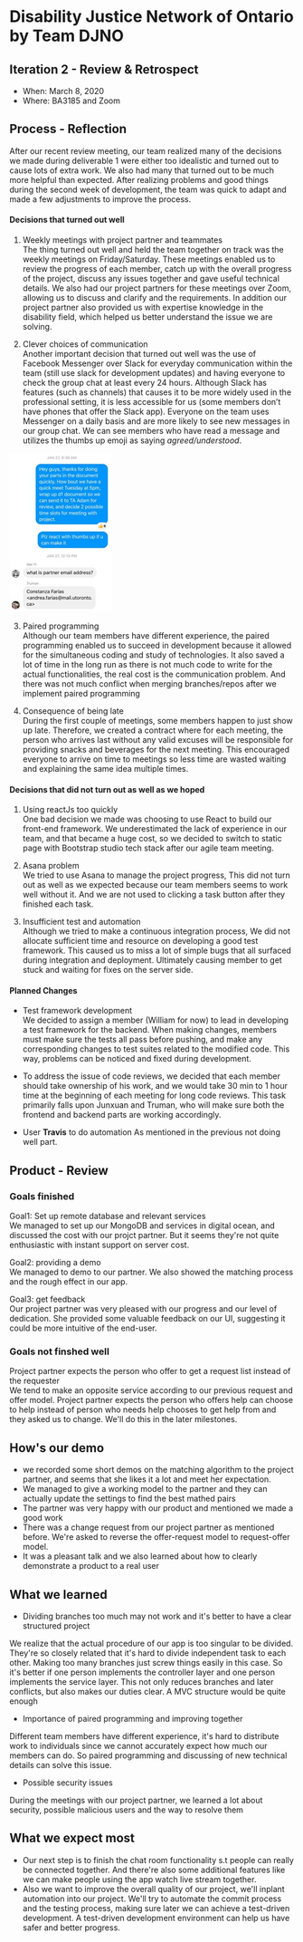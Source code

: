 # Disability Justice Network of Ontario by Team DJNO

## Iteration 2 - Review & Retrospect

- When: March 8, 2020
- Where: BA3185 and Zoom

## Process - Reflection

After our recent review meeting, our team realized many of the decisions we made during deliverable 1 were either too idealistic and turned out to cause lots of extra work. We also had many that turned out to be much more helpful than expected. After realizing problems and good things during the second week of development, the team was quick to adapt and made a few adjustments to improve the process.

#### Decisions that turned out well

1. Weekly meetings with project partner and teammates <br/>
   The thing turned out well and held the team together on track was the weekly meetings on Friday/Saturday. These meetings enabled us to review the progress of each member, catch up with the overall progress of the project, discuss any issues together and gave useful technical details. We also had our project partners for these meetings over Zoom, allowing us to discuss and clarify and the requirements. In addition our project partner also provided us with expertise knowledge in the disability field, which helped us better understand the issue we are solving.

2. Clever choices of communication <br/>
   Another important decision that turned out well was the use of Facebook Messenger over Slack for everyday communication within the team (still use slack for development updates) and having everyone to check the group chat at least every 24 hours. Although Slack has features (such as channels) that causes it to be more widely used in the professional setting, it is less accessible for us (some members don’t have phones that offer the Slack app). Everyone on the team uses Messenger on a daily basis and are more likely to see new messages in our group chat. We can see members who have read a message and utilizes the thumbs up emoji as saying _agreed/understood_.

![](img1.jpg)

3. Paired programming <br/>
   Although our team members have different experience, the paired programming enabled us to succeed in development because it allowed for the simultaneous coding and study of technologies. It also saved a lot of time in the long run as there is not much code to write for the actual functionalities, the real cost is the communication problem. And there was not much conflict when merging branches/repos after we implement paired programming

4. Consequence of being late <br/>
   During the first couple of meetings, some members happen to just show up late. Therefore, we created a contract where for each meeting, the person who arrives last without any valid excuses will be responsible for providing snacks and beverages for the next meeting. This encouraged everyone to arrive on time to meetings so less time are wasted waiting and explaining the same idea multiple times.

#### Decisions that did not turn out as well as we hoped

1. Using reactJs too quickly <br/>
   One bad decision we made was choosing to use React to build our front-end framework. We underestimated the lack of experience in our team, and that became a huge cost, so we decided to switch to static page with Bootstrap studio tech stack after our agile team meeting.

2. Asana problem <br/>
   We tried to use Asana to manage the project progress, This did not turn out as well as we expected because our team members seems to work well without it. And we are not used to clicking a task button after they finished each task.

3. Insufficient test and automation <br/>
   Although we tried to make a continuous integration process, We did not allocate sufficient time and resource on developing a good test framework. This caused us to miss a lot of simple bugs that all surfaced during integration and deployment. Ultimately causing member to get stuck and waiting for fixes on the server side.

#### Planned Changes

- Test framework development <br/>
  We decided to assign a member (William for now) to lead in developing a test framework for the backend. When making changes, members must make sure the tests all pass before pushing, and make any corresponding changes to test suites related to the modified code. This way, problems can be noticed and fixed during development.

- To address the issue of code reviews, we decided that each member should take ownership of his work, and we would take 30 min to 1 hour time at the beginning of each meeting for long code reviews. This task primarily falls upon Junxuan and Truman, who will make sure both the frontend and backend parts are working accordingly.
- User **Travis** to do automation
  As mentioned in the previous not doing well part.

## Product - Review

### Goals finished

Goal1: Set up remote database and relevant services <br/>
We managed to set up our MongoDB and services in digital ocean, and discussed the cost with our projct partner. But it seems they're not quite enthusiastic with instant support on server cost.

Goal2: providing a demo <br/>
We managed to demo to our partner. We also showed the matching process and the rough effect in our app.

Goal3: get feedback <br/>
Our project partner was very pleased with our progress and our level of dedication. She provided some valuable feedback on our UI, suggesting it could be more intuitive of the end-user.

### Goals not finshed well

Project partner expects the person who offer to get a request list instead of the requester <br>
We tend to make an opposite service according to our previous request and offer model. Project partner expects the person who offers help can choose to help instead of person who needs help chooses to get help from and they asked us to change. We'll do this in the later milestones.

## How's our demo

- we recorded some short demos on the matching algorithm to the project partner, and seems that she likes it a lot and meet her expectation.
- We managed to give a working model to the partner and they can actually update the settings to find the best mathed pairs
- The partner was very happy with our product and mentioned we made a good work
- There was a change request from our project partner as mentioned before. We're asked to reverse the offer-request model to request-offer model.
- It was a pleasant talk and we also learned about how to clearly demonstrate a product to a real user

## What we learned

- Dividing branches too much may not work and it's better to have a clear structured project

We realize that the actual procedure of our app is too singular to be divided. They're so closely related that it's hard to divide independent task to each other. Making too many branches just screw things easily in this case. So it's better if one person implements the controller layer and one person implements the service layer. This not only reduces branches and later conflicts, but also makes our duties clear. A MVC structure would be quite enough

- Importance of paired programming and improving together

Different team members have different experience, it's hard to distribute work to individuals since we cannot accurately expect how much our members can do. So paired programming and discussing of new technical details can solve this issue.

- Possible security issues

During the meetings with our project partner, we learned a lot about security, possible malicious users and the way to resolve them

## What we expect most

- Our next step is to finish the chat room functionality s.t people can really be connected together. And there're also some additional features like we can make people using the app watch live stream together.
- Also we want to improve the overall quality of our project, we'll inplant automation into our project. We'll try to automate the commit process and the testing process, making sure later we can achieve a test-driven development. A test-driven development environment can help us have safer and better progress.
